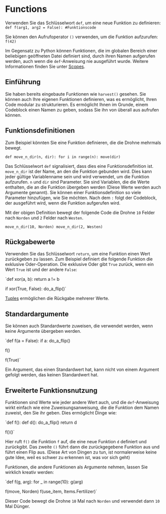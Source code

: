 # Functions
Verwenden Sie das Schlüsselwort `def`, um eine neue Funktion zu definieren:
`def f(arg1, arg2 = False):
	#Funktionscode`

Sie können den Aufrufoperator `()` verwenden, um die Funktion aufzurufen:
`f(42)`

Im Gegensatz zu Python können Funktionen, die im globalen Bereich einer beliebigen geöffneten Datei definiert sind, durch ihren Namen aufgerufen werden, auch wenn die `def`-Anweisung nie ausgeführt wurde.
Weitere Informationen finden Sie unter [Scopes](docs/scripting/scopes.md).

## Einführung
Sie haben bereits eingebaute Funktionen wie `harvest()` gesehen.
Sie können auch Ihre eigenen Funktionen definieren, was es ermöglicht, Ihren Code modular zu strukturieren. Es ermöglicht Ihnen im Grunde, einem Codeblock einen Namen zu geben, sodass Sie ihn von überall aus aufrufen können.

## Funktionsdefinitionen
Zum Beispiel könnten Sie eine Funktion definieren, die die Drohne mehrmals bewegt.

`def move_n_dir(n, dir):
	for i in range(n):
		move(dir)`

Das Schlüsselwort `def` signalisiert, dass dies eine Funktionsdefinition ist.
`move_n_dir` ist der Name, an den die Funktion gebunden wird. Dies kann jeder gültige Variablenname sein und wird verwendet, um die Funktion aufzurufen.
`n` und `dir` sind Parameter. Sie sind Variablen, die die Werte enthalten, die an die Funktion übergeben werden (Diese Werte werden auch Argumente genannt). Sie können einer Funktionsdefinition so viele Parameter hinzufügen, wie Sie möchten.
Nach dem `:` folgt der Codeblock, der ausgeführt wird, wenn die Funktion aufgerufen wird.

Mit der obigen Definition bewegt der folgende Code die Drohne `10` Felder nach `Norden` und `2` Felder nach `Westen`.

`move_n_dir(10, Norden)
move_n_dir(2, Westen)`

## Rückgabewerte
Verwenden Sie das Schlüsselwort `return`, um eine Funktion einen Wert zurückgeben zu lassen.
Zum Beispiel definiert die folgende Funktion die exklusive Oder-Operation. Die exklusive Oder gibt `True` zurück, wenn ein Wert `True` ist und der andere `False`:

`def xor(a, b):
	return a != b

if xor(True, False):
	do_a_flip()`

[Tuples](docs/scripting/tuples.md) ermöglichen die Rückgabe mehrerer Werte.

## Standardargumente
Sie können auch Standardwerte zuweisen, die verwendet werden, wenn keine Argumente übergeben werden.

`def f(a = False):
	if a:
		do_a_flip()

f()

f(True)`

Ein Argument, das einen Standardwert hat, kann nicht von einem Argument gefolgt werden, das keinen Standardwert hat.

## Erweiterte Funktionsnutzung
Funktionen sind Werte wie jeder andere Wert auch, und die `def`-Anweisung wirkt einfach wie eine Zuweisungsanweisung, die die Funktion dem Namen zuweist, den Sie ihr geben.
Dies ermöglicht Dinge wie:

`def f():
	def d():
		do_a_flip()
	return d

f()()`

Hier ruft `f()` die Funktion `f` auf, die eine neue Funktion `d` definiert und zurückgibt. Das zweite `()` führt dann die zurückgegebene Funktion aus und führt einen Flip aus.
(Diese Art von Dingen zu tun, ist normalerweise keine gute Idee, weil es schwer zu erkennen ist, was vor sich geht)

Funktionen, die andere Funktionen als Argumente nehmen, lassen Sie wirklich kreativ werden:

`def f(g, arg):
	for _ in range(10):
		g(arg)

f(move, Norden)
f(use_item, Items.Fertilizer)`

Dieser Code bewegt die Drohne `10` Mal nach `Norden` und verwendet dann `10` Mal Dünger.
